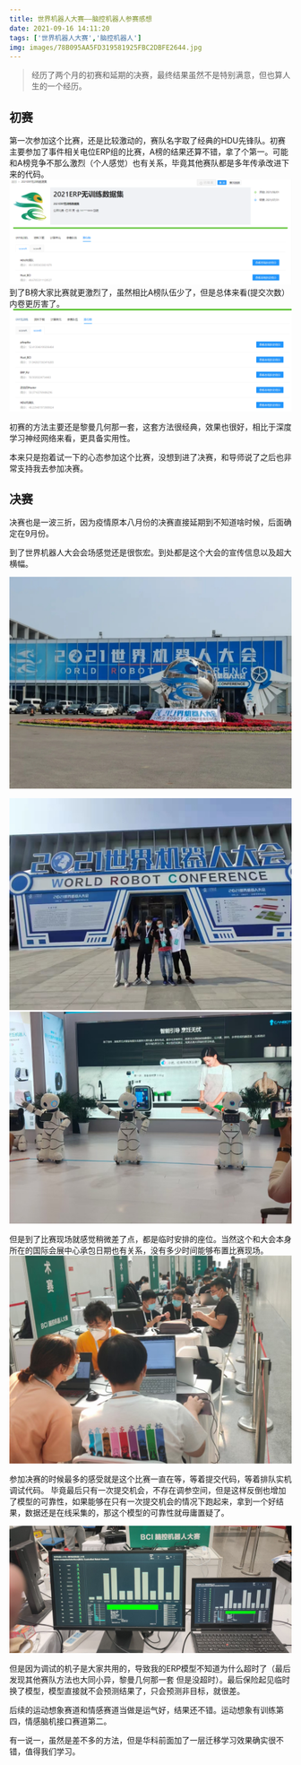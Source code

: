 ```yaml
---
title: 世界机器人大赛——脑控机器人参赛感想
date: 2021-09-16 14:11:20
tags: ['世界机器人大赛','脑控机器人']
img: images/78B095AA5FD319581925FBC2DBFE2644.jpg
---
```

>经历了两个月的初赛和延期的决赛，最终结果虽然不是特别满意，但也算人生的一个经历。

## 初赛

第一次参加这个比赛，还是比较激动的，赛队名字取了经典的HDU先锋队。初赛主要参加了事件相关电位ERP组的比赛，A榜的结果还算不错，拿了个第一。可能和A榜竞争不那么激烈（个人感觉）也有关系，毕竟其他赛队都是多年传承改进下来的代码。
![初赛a榜成绩](images/20210916142057.png)
到了B榜大家比赛就更激烈了，虽然相比A榜队伍少了，但是总体来看(提交次数）内卷更厉害了。
![初赛b榜成绩](images/20210916142324.png)

初赛的方法主要还是黎曼几何那一套，这套方法很经典，效果也很好，相比于深度学习神经网络来看，更具备实用性。

本来只是抱着试一下的心态参加这个比赛，没想到进了决赛，和导师说了之后也非常支持我去参加决赛。

## 决赛

决赛也是一波三折，因为疫情原本八月份的决赛直接延期到不知道啥时候，后面确定在9月份。

到了世界机器人大会会场感觉还是很恢宏。到处都是这个大会的宣传信息以及超大横幅。

![进去第一眼](images/78B095AA5FD319581925FBC2DBFE2644.jpg)

![合照](images/FE25E23E6DC7F452F7A1EC1648367B18.jpg)
![看表演](images/15C5B7A5B4707F387EC2933D79B8B55D.jpg)

但是到了比赛现场就感觉稍微差了点，都是临时安排的座位。当然这个和大会本身所在的国际会展中心承包日期也有关系，没有多少时间能够布置比赛现场。
![在调试代码](images/DE050F2A611B062D443CB413C413D357.jpg)

参加决赛的时候最多的感受就是这个比赛一直在等，等着提交代码，等着排队实机调试代码。 毕竟最后只有一次提交机会，不存在调参空间，但是这样反倒也增加了模型的可靠性，如果能够在只有一次提交机会的情况下跑起来，拿到一个好结果，数据还是在线采集的，那这个模型的可靠性就毋庸置疑了。

![高光时刻](images/65AB223685EDE894C10B972F6DF0E581.jpg)

但是因为调试的机子是大家共用的，导致我的ERP模型不知道为什么超时了（最后发现其他赛队方法也大同小异，黎曼几何那一套 但是没超时）。最后保险起见临时换了模型，模型直接就不会预测结果了，只会预测非目标，就很差。

后续的运动想象赛道和情感赛道当做是运气好，结果还不错。运动想象有训练第四，情感脑机接口赛道第二。

有一说一，虽然是差不多的方法，但是华科前面加了一层迁移学习效果确实很不错，值得我们学习。
